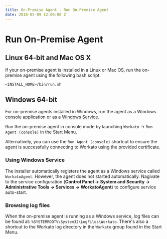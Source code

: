 ```yaml
---
title: On-Premise Agent - Run On-Premise Agent
date: 2018-05-09 12:00:00 Z
---
```


# Run On-Premise Agent

## Linux 64-bit and Mac OS X
If your on-premise agent is installed in a Linux or Mac OS, run the on-premise agent using the following bash script:

```
<INSTALL_HOME>/bin/run.sh
```

## Windows 64-bit
For on-premise agents installed in Windows, run the agent as a Windows console application or as a [Windows Service](#using-windows-service).

Run the on-premise agent in console mode by launching `Workato` &rarr; `Run Agent (console)` in the Start Menu.

Alternatively, you can use the `Run Agent (console)` shortcut to ensure the agent is successfully connecting to Workato using the provided certificate.

### Using Windows Service
The installer automatically registers the agent as a Windows service called `WorkatoAgent`. However, the agent does not started automatically. Nagivate to the service configuration (**Control Panel &rarr; System and Security &rarr; Administrative Tools &rarr; Services &rarr; WorkatoAgent**) to configure service auto-start.

### Browsing log files
When the on-premise agent is running as a Windows service, log files can be found at: `%SYSTEMROOT%\System32\LogFiles\Workato`. There's also a shortcut to the Workato log directory in the `Workato` group found in the Start Menu.
